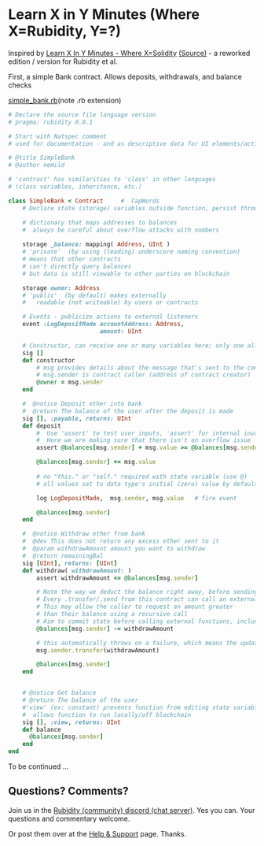 # Learn X in Y Minutes (Where X=Rubidity, Y=?)

Inspired by [Learn X In Y Minutes - Where X=Solidity](https://learnxinyminutes.com/docs/solidity/) [(Source)](https://github.com/adambard/learnxinyminutes-docs/blob/master/solidity.html.markdown) - a reworked edition / version for Rubidity et al.



First, a simple Bank contract. Allows deposits, withdrawals, and balance checks


[simple_bank.rb](simple_bank.rb)(note .rb extension)

``` ruby
# Declare the source file language version
# pragma: rubidity 0.0.1

# Start with Natspec comment 
# used for documentation - and as descriptive data for UI elements/actions

# @title SimpleBank
# @author nemild

# 'contract' has similarities to 'class' in other languages
# (class variables, inheritance, etc.) 

class SimpleBank < Contract     #  CapWords
    # Declare state (storage) variables outside function, persist through life of contract

    # dictionary that maps addresses to balances
    #  always be careful about overflow attacks with numbers
    
    storage _balance: mapping( Address, UInt )
    # 'private'  (by using (leading) underscore naming convention) 
    # means that other contracts 
    # can't directly query balances
    # but data is still viewable to other parties on blockchain

    storage owner: Address    
    # 'public'  (by default) makes externally 
    #   readable (not writeable) by users or contracts

    # Events - publicize actions to external listeners
    event :LogDepositMade accountAddress: Address, 
                          amount: UInt

    # Constructor, can receive one or many variables here; only one allowed
    sig []
    def constructor
        # msg provides details about the message that's sent to the contract
        # msg.sender is contract caller (address of contract creator)
        @owner = msg.sender
    end

    #  @notice Deposit ether into bank
    #  @return The balance of the user after the deposit is made
    sig [], :payable, returns: UInt
    def deposit
        #  Use 'assert' to test user inputs, 'assert' for internal invariants
        #  Here we are making sure that there isn't an overflow issue
        assert @balances[msg.sender] + msg.value >= @balances[msg.sender]

        @balances[msg.sender] += msg.value
        
        # no "this." or "self." required with state variable (use @)
        # all values set to data type's initial (zero) value by default

        log LogDepositMade,  msg.sender, msg.value   # fire event

        @balances[msg.sender]
    end

    #  @notice Withdraw ether from bank
    #  @dev This does not return any excess ether sent to it
    #  @param withdrawAmount amount you want to withdraw
    #  @return remainingBal
    sig [UInt], returns: [UInt]
    def withdraw( withdrawAmount: ) 
        assert withdrawAmount <= @balances[msg.sender]

        # Note the way we deduct the balance right away, before sending
        # Every .transfer/.send from this contract can call an external function
        # This may allow the caller to request an amount greater
        # than their balance using a recursive call
        # Aim to commit state before calling external functions, including .transfer/.send
        @balances[msg.sender] -= withdrawAmount

        # this automatically throws on a failure, which means the updated balance is reverted
        msg.sender.transfer(withdrawAmount)

        @balances[msg.sender]
    end


    # @notice Get balance
    # @return The balance of the user
    #'view' (ex: constant) prevents function from editing state variables;
    #  allows function to run locally/off blockchain
    sig [], :view, returns: UInt
    def balance
      @balances[msg.sender]
    end
end
```


To be continued ...





## Questions? Comments?

Join us in the [Rubidity (community) discord (chat server)](https://discord.gg/3JRnDUap6y). Yes you can.
Your questions and commentary welcome.

Or post them over at the [Help & Support](https://github.com/geraldb/help) page. Thanks.

